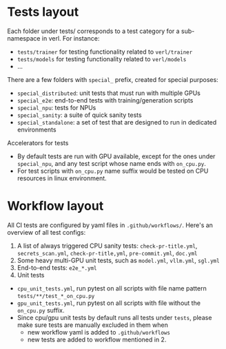 # Tests layout

Each folder under tests/ corresponds to a test category for a sub-namespace in verl. For instance:
- `tests/trainer` for testing functionality related to `verl/trainer`
- `tests/models` for testing functionality related to `verl/models`
- ...

There are a few folders with `special_` prefix, created for special purposes:
- `special_distributed`: unit tests that must run with multiple GPUs
- `special_e2e`: end-to-end tests with training/generation scripts
- `special_npu`: tests for NPUs
- `special_sanity`: a suite of quick sanity tests
- `special_standalone`: a set of test that are designed to run in dedicated environments

Accelerators for tests 
- By default tests are run with GPU available, except for the ones under `special_npu`, and any test script whose name ends with `on_cpu.py`.
- For test scripts with `on_cpu.py` name suffix would be tested on CPU resources in linux environment.

# Workflow layout

All CI tests are configured by yaml files in `.github/workflows/`. Here's an overview of all test configs:
1. A list of always triggered CPU sanity tests: `check-pr-title.yml`, `secrets_scan.yml`, `check-pr-title,yml`, `pre-commit.yml`, `doc.yml`
2. Some heavy multi-GPU unit tests, such as `model.yml`, `vllm.yml`, `sgl.yml`
3. End-to-end tests: `e2e_*.yml`
4. Unit tests
  - `cpu_unit_tests.yml`, run pytest on all scripts with file name pattern `tests/**/test_*_on_cpu.py`
  - `gpu_unit_tests.yml`, run pytest on all scripts with file without the `on_cpu.py` suffix.
  - Since cpu/gpu unit tests by default runs all tests under `tests`, please make sure tests are manually excluded in them when
    - new workflow yaml is added to `.github/workflows`
    - new tests are added to workflow mentioned in 2.